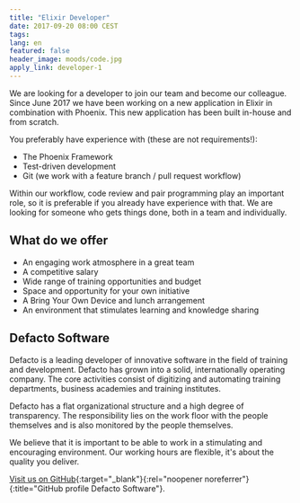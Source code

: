 ```yaml
---
title: "Elixir Developer"
date: 2017-09-20 08:00 CEST
tags:
lang: en
featured: false
header_image: moods/code.jpg
apply_link: developer-1
---
```


We are looking for a developer to join our team and become our colleague. Since June 2017 we have been working on a new application in Elixir in combination with Phoenix. This new application has been built in-house and from scratch.

You preferably have experience with (these are not requirements!):

- The Phoenix Framework
- Test-driven development
- Git (we work with a feature branch / pull request workflow)

Within our workflow, code review and pair programming play an important role, so it is preferable if you already have experience with that. We are looking for someone who gets things done, both in a team and individually.

## What do we offer

- An engaging work atmosphere in a great team
- A competitive salary
- Wide range of training opportunities and budget
- Space and opportunity for your own initiative
- A Bring Your Own Device and lunch arrangement
- An environment that stimulates learning and knowledge sharing

## Defacto Software

Defacto is a leading developer of innovative software in the field of training and development. Defacto has grown into a solid, internationally operating company. The core activities consist of digitizing and automating training departments, business academies and training institutes.

Defacto has a flat organizational structure and a high degree of transparency. The responsibility lies on the work floor with the people themselves and is also monitored by the people themselves.

We believe that it is important to be able to work in a stimulating and encouraging environment. Our working hours are flexible, it's about the quality you deliver.

[Visit us on GitHub](https://github.com/DefactoSoftware/){:target="_blank"}{:rel="noopener noreferrer"}{:title="GitHub profile Defacto Software"}.
